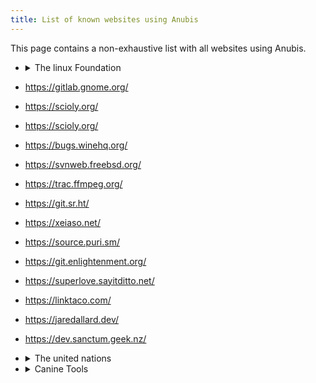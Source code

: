 ```yaml
---
title: List of known websites using Anubis
---
```


This page contains a non-exhaustive list with all websites using Anubis.

* <details>
  <summary>The linux Foundation</summary>
  
  * https://git.kernel.org/
  * https://lore.kernel.org/
  </details>
* https://gitlab.gnome.org/
* https://scioly.org/
* https://scioly.org/
* https://bugs.winehq.org/
* https://svnweb.freebsd.org/
* https://trac.ffmpeg.org/
* https://git.sr.ht/
* https://xeiaso.net/
* https://source.puri.sm/
* https://git.enlightenment.org/
* https://superlove.sayitditto.net/
* https://linktaco.com/
* https://jaredallard.dev/
* https://dev.sanctum.geek.nz/
* <details>
  <summary>The united nations</summary>
  
  * https://policytoolbox.iiep.unesco.org/
  </details>
* <details>
  <summary>Canine Tools</summary>
  
    * https://canine.tools
    * https://overflow.canine.tools
    * https://read.canine.tools
    * https://binternet.canine.tools
    * https://breeze.canine.tools
    * https://dumb.canine.tools
    * https://libremdb.canine.tools
    * https://mozhi.canine.tools
    * https://priviblur.canine.tools
    * https://quetre.canine.tools
    * https://redlib.canine.tools
    * https://rimgo.canine.tools
    * https://tent.canine.tools
    * https://wikiless.canine.tools
  </details>